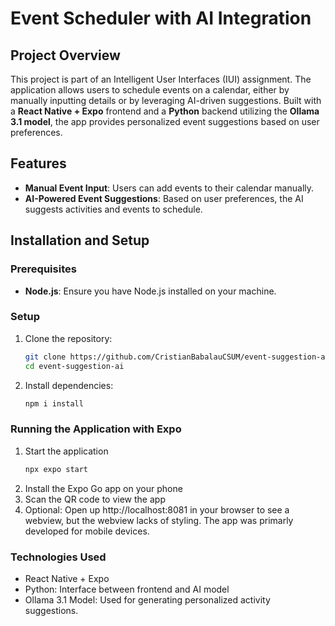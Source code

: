 # Event Scheduler with AI Integration

## Project Overview
This project is part of an Intelligent User Interfaces (IUI) assignment. The application allows users to schedule events on a calendar, either by manually inputting details or by leveraging AI-driven suggestions. Built with a **React Native + Expo** frontend and a **Python** backend utilizing the **Ollama 3.1 model**, the app provides personalized event suggestions based on user preferences.

## Features
- **Manual Event Input**: Users can add events to their calendar manually.
- **AI-Powered Event Suggestions**: Based on user preferences, the AI suggests activities and events to schedule.
  
## Installation and Setup

### Prerequisites
- **Node.js**: Ensure you have Node.js installed on your machine.
  
### Setup

1. Clone the repository:
   ```bash
   git clone https://github.com/CristianBabalauCSUM/event-suggestion-ai.git
   cd event-suggestion-ai
   ```
2. Install dependencies:
   ```bash
   npm i install
   ```
### Running the Application with Expo
1. Start the application
   ```bash
   npx expo start
   ``` 
2. Install the Expo Go app on your phone
3. Scan the QR code to view the app
4. Optional: Open up http://localhost:8081 in your browser to see a webview, but the webview lacks of styling. The app was primarly developed for mobile devices.

### Technologies Used

- React Native + Expo
- Python: Interface between frontend and AI model
- Ollama 3.1 Model: Used for generating personalized activity suggestions.
